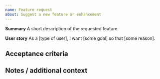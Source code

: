 ```yaml
---
name: Feature request
about: Suggest a new feature or enhancement
---
```


**Summary**
A short description of the requested feature.

**User story**
As a [type of user], I want [some goal] so that [some reason].

**Acceptance criteria**
- 

**Notes / additional context**
- 
